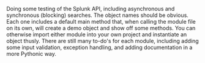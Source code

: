 Doing some testing of the Splunk API, including asynchronous and synchronous (blocking) searches.  The object names should be obvious.  Each one includes a default main method that, when calling the module file on its own, will create a demo object and show off some methods.  You can otherwise import either module into your own project and instantiate an object thusly.  There are still many to-do's for each module, including adding some input validation, exception handling, and adding documentation in a more Pythonic way.
